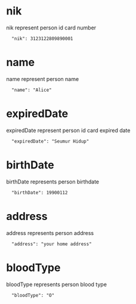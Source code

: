 # nik

nik represent person id card number

```
  "nik": 3123122809890001
```

# name

name represent person name

```
  "name": "Alice"
```

# expiredDate

expiredDate represent person id card expired date

```
  "expiredDate": "Seumur Hidup"
```

# birthDate

birthDate represents person birthdate

```
  "birthDate": 19900112
```

# address

address represents person address

```
  "address": "your home address"
```

# bloodType

bloodType represents person blood type

```
  "bloodType": "O"
```
